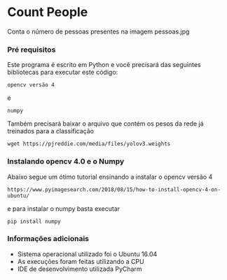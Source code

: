 # Count People
Conta o número de pessoas presentes na imagem pessoas.jpg

### Pré requisitos
Este programa é escrito em Python e você precisará das seguintes bibliotecas para executar este código:

```
opencv versão 4
```
e

```
numpy
```
Também precisará baixar o arquivo que contém os pesos da rede já treinados para
a classificação

```
wget https://pjreddie.com/media/files/yolov3.weights
```
### Instalando opencv 4.0 e o Numpy
Abaixo segue um ótimo tutorial ensinando a instalar o opencv versão 4
```
https://www.pyimagesearch.com/2018/08/15/how-to-install-opencv-4-on-ubuntu/
```
e para instalar o numpy basta executar
```
pip install numpy
```
### Informações adicionais
* Sistema operacional utilizado foi o Ubuntu 16.04
* As execuções foram feitas utilizando a CPU
* IDE de desenvolvimento utilizada PyCharm
